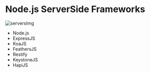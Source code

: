 # Node.js ServerSide Frameworks
![serversImg](https://user-images.githubusercontent.com/56661529/106383160-a0c8e080-6407-11eb-905c-1bf4c9797842.png)

- Node.js
- ExpressJS
- KoaJS
- FeathersJS
- Restify
- KeystoneJS
- HapiJS